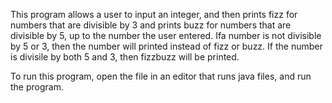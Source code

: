 This program allows a user to input an integer, and then prints fizz for numbers
that are divisible by 3 and prints buzz for numbers that are divisible by 5, up to 
the number the user entered. Ifa number is not divisible by 5 or 3, then the 
number will printed instead of fizz or buzz. If the number is divisile by both 5
and 3, then fizzbuzz will be printed.

To run this program, open the file in an editor that runs java files, and run the
program.